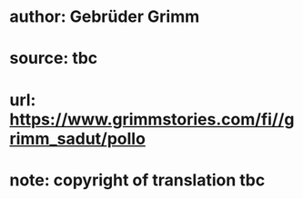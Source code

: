# author: Gebrüder Grimm
# source: tbc
# url: https://www.grimmstories.com/fi//grimm_sadut/pollo
# note: copyright of translation tbc


